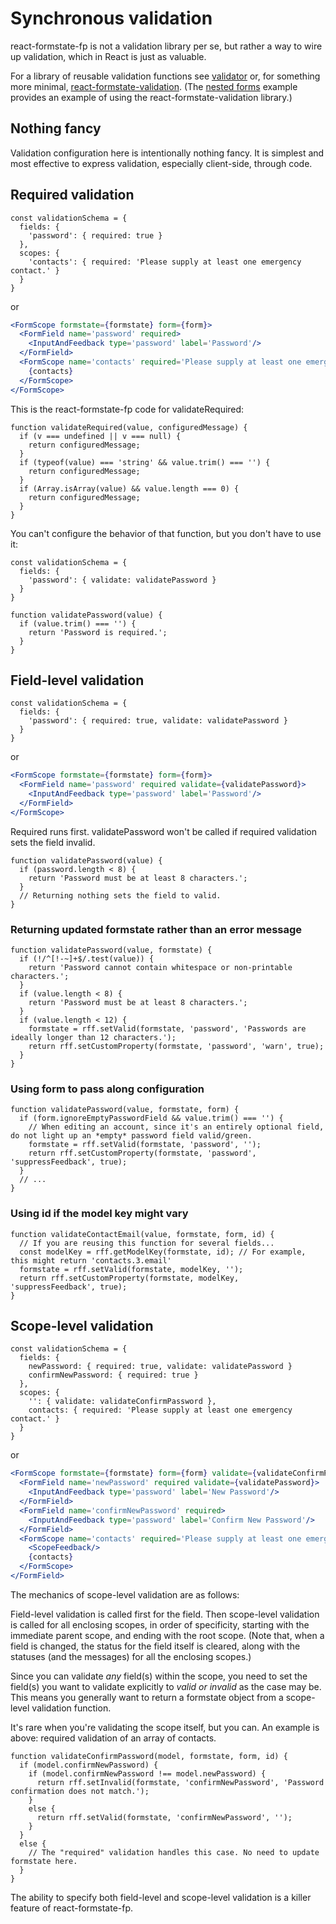# Synchronous validation

react-formstate-fp is not a validation library per se, but rather a way to wire up validation, which in React is just as valuable.

For a library of reusable validation functions see [validator](https://www.npmjs.com/package/validator) or, for something more minimal,  [react-formstate-validation](https://www.npmjs.com/package/react-formstate-validation). (The [nested forms](/doc/NestedForms.md) example provides an example of using the react-formstate-validation library.)

## Nothing fancy

Validation configuration here is intentionally nothing fancy. It is simplest and most effective to express validation, especially client-side, through code.

## Required validation

```es6
const validationSchema = {
  fields: {
    'password': { required: true }
  },
  scopes: {
    'contacts': { required: 'Please supply at least one emergency contact.' }
  }
}
```

or

```jsx
<FormScope formstate={formstate} form={form}>
  <FormField name='password' required>
    <InputAndFeedback type='password' label='Password'/>
  </FormField>
  <FormScope name='contacts' required='Please supply at least one emergency contact.'>
    {contacts}
  </FormScope>
</FormScope>
```

This is the react-formstate-fp code for validateRequired:

```es6
function validateRequired(value, configuredMessage) {
  if (v === undefined || v === null) {
    return configuredMessage;
  }
  if (typeof(value) === 'string' && value.trim() === '') {
    return configuredMessage;
  }
  if (Array.isArray(value) && value.length === 0) {
    return configuredMessage;
  }
}
```

You can't configure the behavior of that function, but you don't have to use it:

```es6
const validationSchema = {
  fields: {
    'password': { validate: validatePassword }
  }
}

function validatePassword(value) {
  if (value.trim() === '') {
    return 'Password is required.';
  }
}
```




## Field-level validation

```es6
const validationSchema = {
  fields: {
    'password': { required: true, validate: validatePassword }
  }
}
```

or

```jsx
<FormScope formstate={formstate} form={form}>
  <FormField name='password' required validate={validatePassword}>
    <InputAndFeedback type='password' label='Password'/>
  </FormField>
</FormScope>
```

Required runs first. validatePassword won't be called if required validation sets the field invalid.

```es6
function validatePassword(value) {
  if (password.length < 8) {
    return 'Password must be at least 8 characters.';
  }
  // Returning nothing sets the field to valid.
}
```


### Returning updated formstate rather than an error message

```es6
function validatePassword(value, formstate) {
  if (!/^[!-~]+$/.test(value)) {
    return 'Password cannot contain whitespace or non-printable characters.';
  }
  if (value.length < 8) {
    return 'Password must be at least 8 characters.';
  }
  if (value.length < 12) {
    formstate = rff.setValid(formstate, 'password', 'Passwords are ideally longer than 12 characters.');
    return rff.setCustomProperty(formstate, 'password', 'warn', true);
  }
}
```

### Using form to pass along configuration

```es6
function validatePassword(value, formstate, form) {
  if (form.ignoreEmptyPasswordField && value.trim() === '') {
    // When editing an account, since it's an entirely optional field, do not light up an *empty* password field valid/green.
    formstate = rff.setValid(formstate, 'password', '');
    return rff.setCustomProperty(formstate, 'password', 'suppressFeedback', true);
  }
  // ...
}
```

### Using id if the model key might vary

```es6
function validateContactEmail(value, formstate, form, id) {
  // If you are reusing this function for several fields...
  const modelKey = rff.getModelKey(formstate, id); // For example, this might return 'contacts.3.email'
  formstate = rff.setValid(formstate, modelKey, '');
  return rff.setCustomProperty(formstate, modelKey, 'suppressFeedback', true);
}
```



## Scope-level validation

```es6
const validationSchema = {
  fields: {
    newPassword: { required: true, validate: validatePassword }
    confirmNewPassword: { required: true }
  },
  scopes: {
    '': { validate: validateConfirmPassword },
    contacts: { required: 'Please supply at least one emergency contact.' }
  }
}
```

or

```jsx
<FormScope formstate={formstate} form={form} validate={validateConfirmPassword}>
  <FormField name='newPassword' required validate={validatePassword}>
    <InputAndFeedback type='password' label='New Password'/>
  </FormField>
  <FormField name='confirmNewPassword' required>
    <InputAndFeedback type='password' label='Confirm New Password'/>
  </FormField>
  <FormScope name='contacts' required='Please supply at least one emergency contact.'>
    <ScopeFeedback/>
    {contacts}
  </FormScope>
</FormField>
```

The mechanics of scope-level validation are as follows:

Field-level validation is called first for the field. Then scope-level validation is called for all enclosing scopes, in order of specificity, starting with the immediate parent scope, and ending with the root scope. (Note that, when a field is changed, the status for the field itself is cleared, along with the statuses (and the messages) for all the enclosing scopes.)

Since you can validate *any* field(s) within the scope, you need to set the field(s) you want to validate explicitly to *valid or invalid* as the case may be. This means you generally want to return a formstate object from a scope-level validation function.

It's rare when you're validating the scope itself, but you can. An example is above: required validation of an array of contacts.

```es6
function validateConfirmPassword(model, formstate, form, id) {
  if (model.confirmNewPassword) {
    if (model.confirmNewPassword !== model.newPassword) {
      return rff.setInvalid(formstate, 'confirmNewPassword', 'Password confirmation does not match.');
    }
    else {
      return rff.setValid(formstate, 'confirmNewPassword', '');
    }
  }
  else {
    // The "required" validation handles this case. No need to update formstate here.
  }
}
```

The ability to specify both field-level and scope-level validation is a killer feature of react-formstate-fp.
